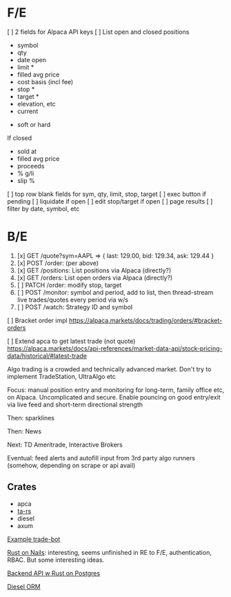# F/E

[ ] 2 fields for Alpaca API keys
[ ] List open and closed positions
   - symbol
   - qty
   - date open
   - limit *
   - filled avg price
   - cost basis (incl fee)
   - stop *
   - target *
   - elevation, etc
   - current

* soft or hard

If closed
   - sold at
   - filled avg price
   - proceeds
   - % g/li
   - slip %

[ ] top row blank fields for sym, qty, limit, stop, target
[ ] exec button if pending
[ ] liquidate if open
[ ] edit stop/target if open
[ ] page results
[ ] filter by date, symbol, etc

# B/E

  1. [x] GET /quote?sym=AAPL => { last: 129.00, bid: 129.34, ask: 129.44 }
  2. [x] POST /order: (per above)
  3. [x] GET /positions: List positions via Alpaca (directly?)
  4. [x] GET /orders: List open orders via Alpaca (directly?)
  5. [ ] PATCH /order: modify stop, target
  6. [ ] POST /monitor: symbol and period, add to list, then thread-stream live trades/quotes every period via w/s
  7. [ ] POST /watch: Strategy ID and symbol

[ ] Bracket order impl https://alpaca.markets/docs/trading/orders/#bracket-orders

[ ] Extend apca to get latest trade (not quote) https://alpaca.markets/docs/api-references/market-data-api/stock-pricing-data/historical/#latest-trade

Algo trading is a crowded and technically advanced market. Don't try to implement TradeStation, UltraAlgo etc

Focus: manual position entry and monitoring for long-term, family office etc,
on Alpaca. Uncomplicated and secure. Enable pouncing on good entry/exit via
live feed and short-term directional strength

Then: sparklines

Then: News

Next: TD Ameritrade, Interactive Brokers

Eventual: feed alerts and autofill input from 3rd party algo runners (somehow, depending on scrape or api avail)

## Crates
  * apca
  * [ta-rs](https://github.com/greyblake/ta-rs)
  * diesel
  * axum

[Example trade-bot](https://github.com/Nukeuler123/trade-bot/)

[Rust on Nails](https://rust-on-nails.com/): interesting, seems unfinished in
RE to F/E, authentication, RBAC. But some interesting ideas.

[Backend API w Rust on Postgres](https://blog.logrocket.com/create-backend-api-with-rust-postgres/)

[Diesel ORM](https://diesel.rs/)

